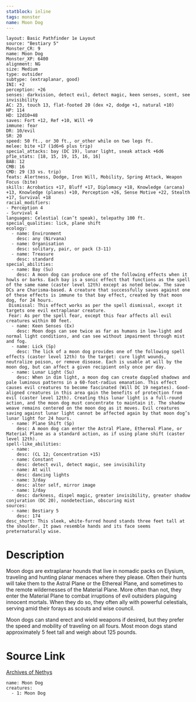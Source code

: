 ```yaml
---
statblock: inline
tags: monster
name: Moon Dog
---
```

```statblock
layout: Basic Pathfinder 1e Layout
source: "Bestiary 5"
Monster_CR: 9
name: Moon Dog
Monster_XP: 6400
alignment: NG
size: Medium
type: outsider
subtype: (extraplanar, good)
INI: +2
perception: +26
senses: darkvision, detect evil, detect magic, keen senses, scent, see invisibility
AC: 23, touch 13, flat-footed 20 (dex +2, dodge +1, natural +10)
HP: 114
HD: 12d10+48
saves: Fort +12, Ref +10, Will +9
immune: fear
DR: 10/evil
SR: 20
speed: 50 ft., or 30 ft., or_other while on two legs ft.
melee: bite +17 (1d6+6 plus trip)
special_attacks: bay (DC 19), lunar light, sneak attack +6d6
pf1e_stats: [18, 15, 19, 15, 16, 16]
BAB: 12
CMB: 16
CMD: 29 (33 vs. trip)
feats: Alertness, Dodge, Iron Will, Mobility, Spring Attack, Weapon Focus (bite)
skills: Acrobatics +17, Bluff +17, Diplomacy +18, Knowledge (arcana) +13, Knowledge (planes) +10, Perception +26, Sense Motive +22, Stealth +17, Survival +18
racial_modifiers:
- Perception 4
- Survival 4
languages: Celestial (can’t speak), telepathy 100 ft.
special_qualities: lick, plane shift
ecology:
  - name: Environment
    desc: any (Nirvana)
  - name: Organisation
    desc: solitary, pair, or pack (3-11)
  - name: Treasure
    desc: standard
special_abilities:
  - name: Bay (Su)
    desc: A moon dog can produce one of the following effects when it howls or barks. Each bay is a sonic effect that functions as the spell of the same name (caster level 12th) except as noted below. The save DCs are Charisma-based. A creature that successfully saves against one of these effects is immune to that bay effect, created by that moon dog, for 24 hours.
 Dismissal: This effect works as per the spell dismissal, except it targets one evil extraplanar creature.
 Fear: As per the spell fear, except this fear affects all evil creatures within 80 feet.
  - name: Keen Senses (Ex)
    desc: Moon dogs can see twice as far as humans in low-light and normal light conditions, and can see without impairment through mist and fog.
  - name: Lick (Sp)
    desc: The lick of a moon dog provides one of the following spell effects (caster level 12th) to the target: cure light wounds, neutralize poison, or remove disease. Each is usable at will by the moon dog, but can affect a given recipient only once per day.
  - name: Lunar Light (Su)
    desc: When in dim light, a moon dog can create dappled shadows and pale luminous patterns in a 60-foot-radius emanation. This effect causes evil creatures to become fascinated (Will DC 19 negates). Good-aligned creatures in this area gain the benefits of protection from evil (caster level 12th). Creating this lunar light is a full-round action, and the moon dog must concentrate to maintain it. The shadow weave remains centered on the moon dog as it moves. Evil creatures saving against lunar light cannot be affected again by that moon dog’s lunar light for 24 hours.
  - name: Plane Shift (Sp)
    desc: A moon dog can enter the Astral Plane, Ethereal Plane, or Material Plane as a standard action, as if using plane shift (caster level 12th).
spell-like_abilities:
  - name:
    desc: (CL 12; Concentration +15)
  - name: Constant
    desc: detect evil, detect magic, see invisibility
  - name: At will
    desc: dancing lights
  - name: 3/day
    desc: alter self, mirror image
  - name: 1/day
    desc: darkness, dispel magic, greater invisibility, greater shadow conjuration (DC 20), nondetection, obscuring mist
sources:
  - name: Bestiary 5
    desc: 174
desc_short: This sleek, white-furred hound stands three feet tall at the shoulder. It paws resemble hands and its face seems preternaturally wise.
```
# Description
Moon dogs are extraplanar hounds that live in nomadic packs on Elysium, traveling and hunting planar menaces where they please. Often their hunts will take them to the Astral Plane or the Ethereal Plane, and sometimes to the remote wildernesses of the Material Plane. More often than not, they enter the Material Plane to combat irruptions of evil outsiders plaguing innocent mortals. When they do so, they often ally with powerful celestials, serving amid their forays as scouts and wise council.

 Moon dogs can stand erect and wield weapons if desired, but they prefer the speed and mobility of traveling on all fours. Most moon dogs stand approximately 5 feet tall and weigh about 125 pounds.
# Source Link
[Archives of Nethys](https://aonprd.com/MonsterDisplay.aspx?ItemName=Moon%20Dog)
```encounter-table
name: Moon Dog
creatures:
  - 1: Moon Dog
```
